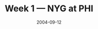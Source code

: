 ---
layout: game
title: Week 1 — NYG at PHI
season: 2004
game_id: 2004_01_NYG_PHI
week: 1
date: 2004-09-12
home_team: PHI
away_team: NYG
final_home: 
final_away: 
pbp_url: /assets/data/pbp/2004/2004_01_NYG_PHI.csv.gz
---